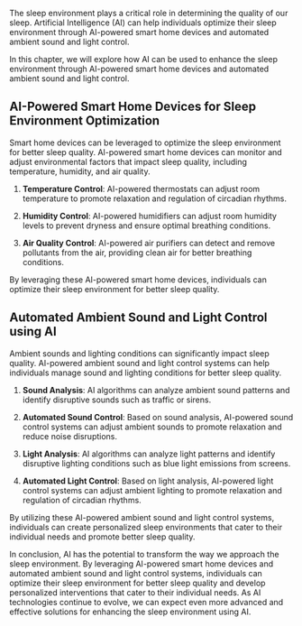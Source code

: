 
The sleep environment plays a critical role in determining the quality of our sleep. Artificial Intelligence (AI) can help individuals optimize their sleep environment through AI-powered smart home devices and automated ambient sound and light control.

In this chapter, we will explore how AI can be used to enhance the sleep environment through AI-powered smart home devices and automated ambient sound and light control.

AI-Powered Smart Home Devices for Sleep Environment Optimization
----------------------------------------------------------------

Smart home devices can be leveraged to optimize the sleep environment for better sleep quality. AI-powered smart home devices can monitor and adjust environmental factors that impact sleep quality, including temperature, humidity, and air quality.

1. **Temperature Control**: AI-powered thermostats can adjust room temperature to promote relaxation and regulation of circadian rhythms.

2. **Humidity Control**: AI-powered humidifiers can adjust room humidity levels to prevent dryness and ensure optimal breathing conditions.

3. **Air Quality Control**: AI-powered air purifiers can detect and remove pollutants from the air, providing clean air for better breathing conditions.

By leveraging these AI-powered smart home devices, individuals can optimize their sleep environment for better sleep quality.

Automated Ambient Sound and Light Control using AI
--------------------------------------------------

Ambient sounds and lighting conditions can significantly impact sleep quality. AI-powered ambient sound and light control systems can help individuals manage sound and lighting conditions for better sleep quality.

1. **Sound Analysis**: AI algorithms can analyze ambient sound patterns and identify disruptive sounds such as traffic or sirens.

2. **Automated Sound Control**: Based on sound analysis, AI-powered sound control systems can adjust ambient sounds to promote relaxation and reduce noise disruptions.

3. **Light Analysis**: AI algorithms can analyze light patterns and identify disruptive lighting conditions such as blue light emissions from screens.

4. **Automated Light Control**: Based on light analysis, AI-powered light control systems can adjust ambient lighting to promote relaxation and regulation of circadian rhythms.

By utilizing these AI-powered ambient sound and light control systems, individuals can create personalized sleep environments that cater to their individual needs and promote better sleep quality.

In conclusion, AI has the potential to transform the way we approach the sleep environment. By leveraging AI-powered smart home devices and automated ambient sound and light control systems, individuals can optimize their sleep environment for better sleep quality and develop personalized interventions that cater to their individual needs. As AI technologies continue to evolve, we can expect even more advanced and effective solutions for enhancing the sleep environment using AI.

